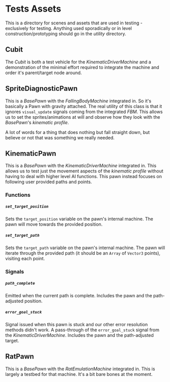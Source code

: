# Tests Assets
This is a directory for scenes and assets that are used in testing - exclusively for testing. Anything used sporadically or in level construction/prototyping should go in the *utility* directory.

## Cubit
The *Cubit* is both a test vehicle for the *KinematicDriverMachine* and a demonstration of the minimal effort required to integrate the machine and order it's parent/target node around. 

## SpriteDiagnosticPawn
This is a *BasePawn* with the *FallingBodyMachine* integrated in. So it's basically a Pawn with gravity attached. The real utility of this class is that it ignores `visual_update` signals coming from the integrated *FBM*. This allows us to set the sprites/animations at will and observe how they look with the *BasePawn*'s *kinematic profile*.

A lot of words for a thing that does nothing but fall straight down, but believe or not that was something we really needed.

## KinematicPawn
This is a *BasePawn* with the *KinematicDriverMachine* integrated in. This allows us to test just the movement aspects of the *kinematic profile* without having to deal with higher level AI functions. This pawn instead focuses on following user provided paths and points.

### Functions
##### `set_target_position`
Sets the `target_position` variable on the pawn's internal machine. The pawn will move towards the provided position.

##### `set_target_path`
Sets the `target_path` variable on the pawn's internal machine. The pawn will iterate through the provided path (it should be an `Array` of `Vector3` points), visiting each point.

### Signals
##### `path_complete`
Emitted when the current path is complete. Includes the pawn and the path-adjusted position.

##### `error_goal_stuck`
Signal issued when this pawn is stuck and our other error resolution methods didn't work. A pass-through of the `error_goal_stuck` signal from the *KinematicDriverMachine*. Includes the pawn and the path-adjusted target.

## RatPawn
This is a *BasePawn* with the *RatEmulationMachine* integrated in. This is largely a testbed for that machine. It's a bit bare bones at the moment.